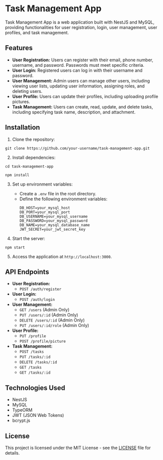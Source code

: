 # Task Management App

Task Management App is a web application built with NestJS and MySQL, providing functionalities for user registration, login, user management, user profiles, and task management.

## Features

- **User Registration:** Users can register with their email, phone number, username, and password. Passwords must meet specific criteria.
- **User Login:** Registered users can log in with their username and password.
- **User Management:** Admin users can manage other users, including viewing user lists, updating user information, assigning roles, and deleting users.
- **User Profile:** Users can update their profiles, including uploading profile pictures.
- **Task Management:** Users can create, read, update, and delete tasks, including specifying task name, description, and attachment.

## Installation

1. Clone the repository:

```
git clone https://github.com/your-username/task-management-app.git
```

2. Install dependencies:

```
cd task-management-app

npm install
```

3. Set up environment variables:

   - Create a `.env` file in the root directory.
   - Define the following environment variables:
     ```
     DB_HOST=your_mysql_host
     DB_PORT=your_mysql_port
     DB_USERNAME=your_mysql_username
     DB_PASSWORD=your_mysql_password
     DB_NAME=your_mysql_database_name
     JWT_SECRET=your_jwt_secret_key
     ```

4. Start the server:

```
npm start
```

5. Access the application at `http://localhost:3000`.

## API Endpoints

- **User Registration:**
  - `POST /auth/register`
- **User Login:**
  - `POST /auth/login`
- **User Management:**
  - `GET /users` (Admin Only)
  - `PUT /users/:id` (Admin Only)
  - `DELETE /users/:id` (Admin Only)
  - `PUT /users/:id/role` (Admin Only)
- **User Profile:**
  - `PUT /profile`
  - `POST /profile/picture`
- **Task Management:**
  - `POST /tasks`
  - `PUT /tasks/:id`
  - `DELETE /tasks/:id`
  - `GET /tasks`
  - `GET /tasks/:id`

## Technologies Used

- NestJS
- MySQL
- TypeORM
- JWT (JSON Web Tokens)
- bcrypt.js

## License

This project is licensed under the MIT License - see the [LICENSE](LICENSE) file for details.
